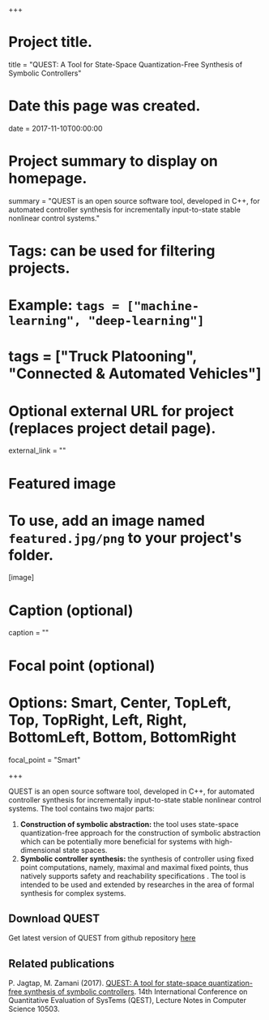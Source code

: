 +++
# Project title.
title = "QUEST: A Tool for State-Space Quantization-Free Synthesis of Symbolic Controllers"

# Date this page was created.
date = 2017-11-10T00:00:00

# Project summary to display on homepage.
summary = "QUEST is an open source software tool, developed in C++, for automated controller synthesis for incrementally input-to-state stable nonlinear control systems."

# Tags: can be used for filtering projects.
# Example: `tags = ["machine-learning", "deep-learning"]`
# tags = ["Truck Platooning", "Connected & Automated Vehicles"]

# Optional external URL for project (replaces project detail page).
external_link = ""

# Featured image
# To use, add an image named `featured.jpg/png` to your project's folder. 
[image]
  # Caption (optional)
  caption = ""

  # Focal point (optional)
  # Options: Smart, Center, TopLeft, Top, TopRight, Left, Right, BottomLeft, Bottom, BottomRight
  focal_point = "Smart"

+++

QUEST is an open source software tool, developed in C++, for automated controller synthesis for incrementally input-to-state stable nonlinear control systems. The tool contains two major parts:
1. **Construction of symbolic abstraction:** the tool uses state-space quantization-free approach for the construction of symbolic abstraction which can be potentially more beneficial for systems with high-dimensional state spaces.
2. **Symbolic controller synthesis:** the synthesis of controller using fixed point computations, namely, maximal and maximal fixed points, thus natively supports safety and reachability specifications . The tool is intended to be used and extended by researches in the area of formal synthesis for complex systems. 

## Download QUEST
Get latest version of QUEST from github repository [here](https://github.com/PushpakJagtap/QUEST)

## Related publications
P. Jagtap, M. Zamani (2017). [QUEST: A tool for state-space quantization-free synthesis of symbolic controllers](https://link.springer.com/chapter/10.1007%2F978-3-319-66335-7_21). 14th International Conference on Quantitative Evaluation of SysTems (QEST), Lecture Notes in Computer Science 10503.
